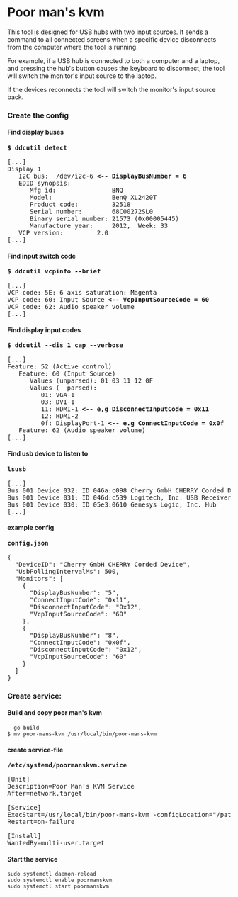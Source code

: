 # Poor man's kvm

This tool is designed for USB hubs with two input sources. It sends a command to all connected screens when a specific device disconnects from the computer where the tool is running.

For example, if a USB hub is connected to both a computer and a laptop, and pressing the hub's button causes the keyboard to disconnect, the tool will switch the monitor's input source to the laptop.

If the devices reconnects the tool will switch the monitor's input source back.

### Create the config
#### Find display buses
<pre>
<b>$ ddcutil detect</b>

[...]
Display 1
   I2C bus:  /dev/i2c-6 <b><-- DisplayBusNumber = 6</b>
   EDID synopsis:
      Mfg id:               BNQ
      Model:                BenQ XL2420T
      Product code:         32518
      Serial number:        68C00272SL0
      Binary serial number: 21573 (0x00005445)
      Manufacture year:     2012,  Week: 33
   VCP version:         2.0
[...]
</pre>

#### Find input switch code
<pre>
<b>$ ddcutil vcpinfo --brief</b>

[...]
VCP code: 5E: 6 axis saturation: Magenta
VCP code: 60: Input Source <b><-- VcpInputSourceCode = 60</b>
VCP code: 62: Audio speaker volume
[...]
</pre>

#### Find display input codes
<pre>
<b>$ ddcutil --dis 1 cap --verbose</b>

[...]
Feature: 52 (Active control)
   Feature: 60 (Input Source)
      Values (unparsed): 01 03 11 12 0F
      Values (  parsed):
         01: VGA-1 
         03: DVI-1
         11: HDMI-1 <b><-- e,g DisconnectInputCode = 0x11</b>
         12: HDMI-2
         0f: DisplayPort-1 <b><-- e.g ConnectInputCode = 0x0f</b>
   Feature: 62 (Audio speaker volume)
[...]
</pre>

#### Find usb device to listen to
<pre>
<b>lsusb</b>

[...]
Bus 001 Device 032: ID 046a:c098 Cherry GmbH CHERRY Corded Device
Bus 001 Device 031: ID 046d:c539 Logitech, Inc. USB Receiver <b><-- DeviceID which connects and disconnects</b>
Bus 001 Device 030: ID 05e3:0610 Genesys Logic, Inc. Hub
[...]
</pre>

#### example config
<pre>
<b>config.json</b>

{
  "DeviceID": "Cherry GmbH CHERRY Corded Device",
  "UsbPollingIntervalMs": 500,
  "Monitors": [
    {
      "DisplayBusNumber": "5",
      "ConnectInputCode": "0x11",
      "DisconnectInputCode": "0x12",
      "VcpInputSourceCode": "60"
    },
    {
      "DisplayBusNumber": "8",
      "ConnectInputCode": "0x0f",
      "DisconnectInputCode": "0x12",
      "VcpInputSourceCode": "60"
    }
  ]
}
</pre>

### Create service: 
#### Build and copy poor man's kvm
```
  go build
$ mv poor-mans-kvm /usr/local/bin/poor-mans-kvm
```

#### create service-file

<pre>
<b>/etc/systemd/poormanskvm.service</b>

[Unit]
Description=Poor Man's KVM Service
After=network.target

[Service]
ExecStart=/usr/local/bin/poor-mans-kvm -configLocation="/path/to/config.json"
Restart=on-failure

[Install]
WantedBy=multi-user.target
</pre>

#### Start the service
```
sudo systemctl daemon-reload
sudo systemctl enable poormanskvm
sudo systemctl start poormanskvm
```